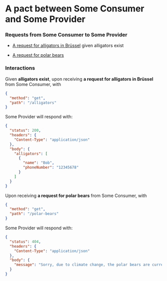 # A pact between Some Consumer and Some Provider

### Requests from Some Consumer to Some Provider

* [A request for alligators in Brüssel](#a_request_for_alligators_in_Brüssel_given_alligators_exist) given alligators exist

* [A request for polar bears](#a_request_for_polar_bears)

### Interactions

<a name="a_request_for_alligators_in_Brüssel_given_alligators_exist"></a>
Given **alligators exist**, upon receiving **a request for alligators in Brüssel** from Some Consumer, with
```json
{
  "method": "get",
  "path": "/alligators"
}
```
Some Provider will respond with:
```json
{
  "status": 200,
  "headers": {
    "Content-Type": "application/json"
  },
  "body": {
    "alligators": [
      {
        "name": "Bob",
        "phoneNumber": "12345678"
      }
    ]
  }
}
```
<a name="a_request_for_polar_bears"></a>
Upon receiving **a request for polar bears** from Some Consumer, with
```json
{
  "method": "get",
  "path": "/polar-bears"
}
```
Some Provider will respond with:
```json
{
  "status": 404,
  "headers": {
    "Content-Type": "application/json"
  },
  "body": {
    "message": "Sorry, due to climate change, the polar bears are currently unavailable."
  }
}
```
